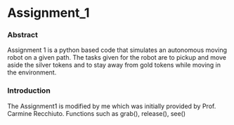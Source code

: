 # Assignment_1
### Abstract
Assignment 1 is a python based code that simulates an autonomous moving robot on a given path. The tasks given for the robot are to pickup and move aside the silver tokens and to stay away from gold tokens while moving in the environment.
### Introduction
The Assignment1 is modified by me which was initially provided by Prof. Carmine Recchiuto. Functions such as grab(), release(), see()
